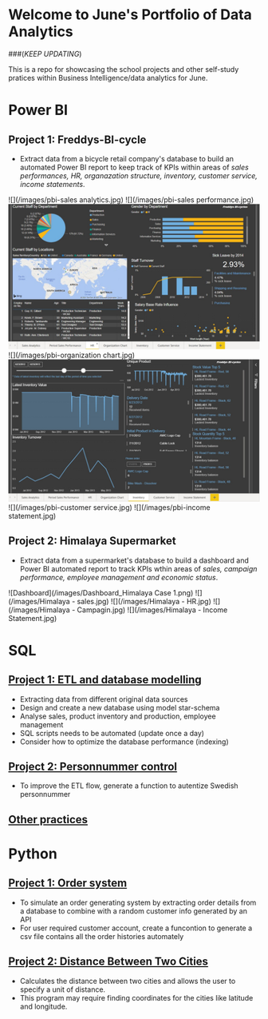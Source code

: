 # Welcome to June's Portfolio of Data Analytics 
###(*KEEP UPDATING*)

This is a repo for showcasing the school projects and other self-study pratices within Business Intelligence/data analytics for June.

# Power BI
## Project 1: Freddys-BI-cycle
* Extract data from a bicycle retail company's database to build an automated Power BI report to keep track of KPIs within areas of *sales performances, HR, organazation structure, inventory, customer service, income statements*. 

![](/images/pbi-sales analytics.jpg)
![](/images/pbi-sales performance.jpg)
![](/images/pbi-HR.jpg)
![](/images/pbi-organization chart.jpg)
![](/images/pbi-inventory.jpg)
![](/images/pbi-customer service.jpg)
![](/images/pbi-income statement.jpg)

## Project 2: Himalaya Supermarket
* Extract data from a supermarket's database to build a dashboard and Power BI automated report to track KPIs wthin areas of *sales, campaign performance, employee management and economic status*.

![Dashboard](/images/Dashboard_Himalaya Case 1.png)
![](/images/Himalaya - sales.jpg)
![](/images/Himalaya - HR.jpg)
![](/images/Himalaya - Campagin.jpg)
![](/images/Himalaya - Income Statement.jpg)

# SQL
## [Project 1: ETL and database modelling](https://github.com/skip2mylo/SQL/blob/20b1f2b316039c78eb71107d6762cd3117b8478c/Yijun%20Cao_Inl%C3%A4mningsuppgift%202%20ETL_updated.sql)
* Extracting data from different original data sources
* Design and create a new database using model star-schema
* Analyse sales, product inventory and production, employee management
* SQL scripts needs to be automated (update once a day)
* Consider how to optimize the database performance (indexing) 

## [Project 2: Personnummer control](https://github.com/skip2mylo/SQL/blob/20b1f2b316039c78eb71107d6762cd3117b8478c/Yijun%20Cao_Inl%C3%A4mnninsuppgift%201%20Kontrollsiffra.sql)
* To improve the ETL flow, generate a function to autentize Swedish personnummer

## [Other practices](https://github.com/skip2mylo/SQL/tree/main/other-practices)

# Python
## [Project 1: Order system](https://github.com/skip2mylo/python/blob/ecb5998a62632f9cd3f78d5d4a1a44c03d3f41ba/Order%20system.py)
* To simulate an order generating system by extracting order details from a database to combine with a random customer info generated by an API
* For user required customer account, create a funcontion to generate a csv file contains all the order histories automately

## [Project 2: Distance Between Two Cities](https://github.com/skip2mylo/python/blob/3421715f9f5b53a49cf93fd37fcb6325af9f0889/City%20distance.py)
* Calculates the distance between two cities and allows the user to specify a unit of distance. 
* This program may require finding coordinates for the cities like latitude and longitude.

